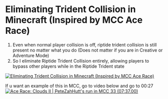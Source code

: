 # Eliminating Trident Collision in Minecraft (Inspired by MCC Ace Race)

1) Even when normal player collision is off, riptide trident collision is still present no matter what you do (Does not matter if you are in Creative or Adventure Mode)
2) So I eliminate Riptide Trident Collision entirely, allowing players to bypass other players while in the Riptide Trident state

[![Eliminating Trident Collision in Minecraft (Inspired by MCC Ace Race)](https://i.imgur.com/6VcXdXH.png)](https://youtu.be/2mb7sCSTJKM "Eliminating Trident Collision in Minecraft (Inspired by MCC Ace Race)")


If u want an example of this in MCC, go to video below and go to 00:27 
[![Ace Race: Clouds II | PeteZahHutt's run in MCC 33 (07:37.00)](https://static.wikia.nocookie.net/mcchampionship/images/9/9e/AR-Clouds2.png/revision/latest?cb=20230714171437)](https://www.youtube.com/watch?v=Ws1gMD7xxlk "Ace Race: Clouds II | PeteZahHutt's run in MCC 33 (07:37.00)")
